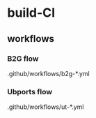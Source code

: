 # build-CI

## workflows

### B2G flow

.github/workflows/b2g-*.yml


### Ubports flow

.github/workflows/ut-*.yml

